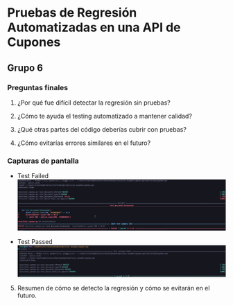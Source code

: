 # Pruebas de Regresión Automatizadas en una API de Cupones

## Grupo 6

### Preguntas finales

1. ¿Por qué fue difícil detectar la regresión sin pruebas?


2. ¿Cómo te ayuda el testing automatizado a mantener calidad?


3. ¿Qué otras partes del código deberías cubrir con pruebas?


4. ¿Cómo evitarías errores similares en el futuro?

### Capturas de pantalla

- Test Failed
![Test Failed](app/assets/images/Test_fallido.png)


- Test Passed
![Test Passed](app/assets/images/Test_pasado.png)

5.  Resumen de cómo se detecto la regresión y cómo se evitarán en el futuro.
